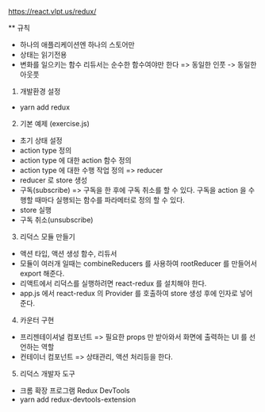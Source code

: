 https://react.vlpt.us/redux/

** 규칙
 - 하나의 애플리케이션엔 하나의 스토어만
 - 상태는 읽기전용
 - 변화를 일으키는 함수 리듀서는 순수한 함수여야만 한다
  => 동일한 인풋 -> 동일한 아웃풋

1. 개발환경 설정
 - yarn add redux

2. 기본 예제 (exercise.js)
 - 초기 상태 설정
 - action type 정의
 - action type 에 대한 action 함수 정의
 - action type 에 대한 수행 작업 정의 => reducer
 - reducer 로 store 생성
 - 구독(subscribe) => 구독을 한 후에 구독 취소를 할 수 있다. 구독을 action 을 수행할 때마다 실행되는 함수를 파라메터로 정의 할 수 있다.
 - store 실행
 - 구독 취소(unsubscribe)

3. 리덕스 모듈 만들기
 - 액션 타입, 액션 생성 함수, 리듀서
 - 모듈이 여러개 일때는 combineReducers 를 사용하여 rootReducer 를 만들어서 export 해준다.
 - 리액트에서 리덕스를 실행하려면 react-redux 를 설치해야 한다.
 - app.js 에서 react-redux 의 Provider 를 호출하여 store 생성 후에 인자로 넣어준다.

4. 카운터 구현
 - 프리젠테이셔널 컴포넌트 => 필요한 props 만 받아와서 화면에 출력하는 UI 를 선언하는 역할
 - 컨테이너 컴포넌트 => 상태관리, 액션 처리등을 한다.

5. 리덕스 개발자 도구
 - 크롬 확장 프로그램 Redux DevTools
 - yarn add redux-devtools-extension